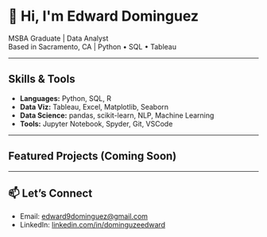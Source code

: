 # 👋 Hi, I'm Edward Dominguez

MSBA Graduate | Data Analyst  
Based in Sacramento, CA | Python • SQL • Tableau  

---

## Skills & Tools  
- **Languages:** Python, SQL, R  
- **Data Viz:** Tableau, Excel, Matplotlib, Seaborn  
- **Data Science:** pandas, scikit-learn, NLP, Machine Learning  
- **Tools:** Jupyter Notebook, Spyder, Git, VSCode

---

## Featured Projects (Coming Soon)


---

## 📫 Let’s Connect
- Email: edward9dominguez@gmail.com  
- LinkedIn: [linkedin.com/in/dominguzeedward](https://www.linkedin.com/in/dominguzedward)

